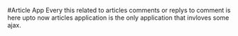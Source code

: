 #Article App
Every this related to articles comments or replys to comment is here upto now articles application is the only application that invloves some ajax.
